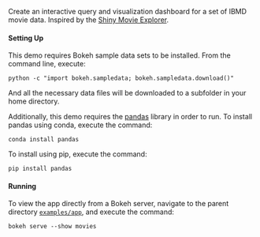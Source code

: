 Create an interactive query and visualization dashboard for a set of 
IBMD movie data. Inspired by the [Shiny Movie Explorer](http://shiny.rstudio.com/gallery/movie-explorer.html).

#### Setting Up

This demo requires Bokeh sample data sets to be installed. From the 
command line, execute:

    python -c "import bokeh.sampledata; bokeh.sampledata.download()"

And all the necessary data files will be downloaded to a subfolder in 
your home directory. 

Additionally, this demo requires the [pandas](http://pandas.pydata.org/)  library 
in order to run. To install pandas using conda, execute the command:

    conda install pandas

To install using pip, execute the command:

    pip install pandas

#### Running

To view the app directly from a Bokeh server, navigate to the parent
directory [`examples/app`](https://github.com/bokeh/bokeh/tree/master/examples/app), 
and execute the command:

    bokeh serve --show movies 
